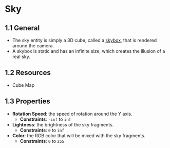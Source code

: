 # Sky

## 1.1 General

- The sky entity is simply a 3D cube, called a [skybox](https://en.wikipedia.org/wiki/Skybox_(video_games)), that is rendered around the camera.
- A skybox is static and has an infinite size, which creates the illusion of a real sky.

## 1.2 Resources

- Cube Map

## 1.3 Properties

- **Rotation Speed**: the speed of rotation around the Y axis.
  - **Constraints**: `-inf` to `inf`
- **Lightness**: the brightness of the sky fragments.
  - **Constraints**: `0` to `inf`
- **Color**: the RGB color that will be mixed with the sky fragments.
  - **Constraints**: `0` to `255`